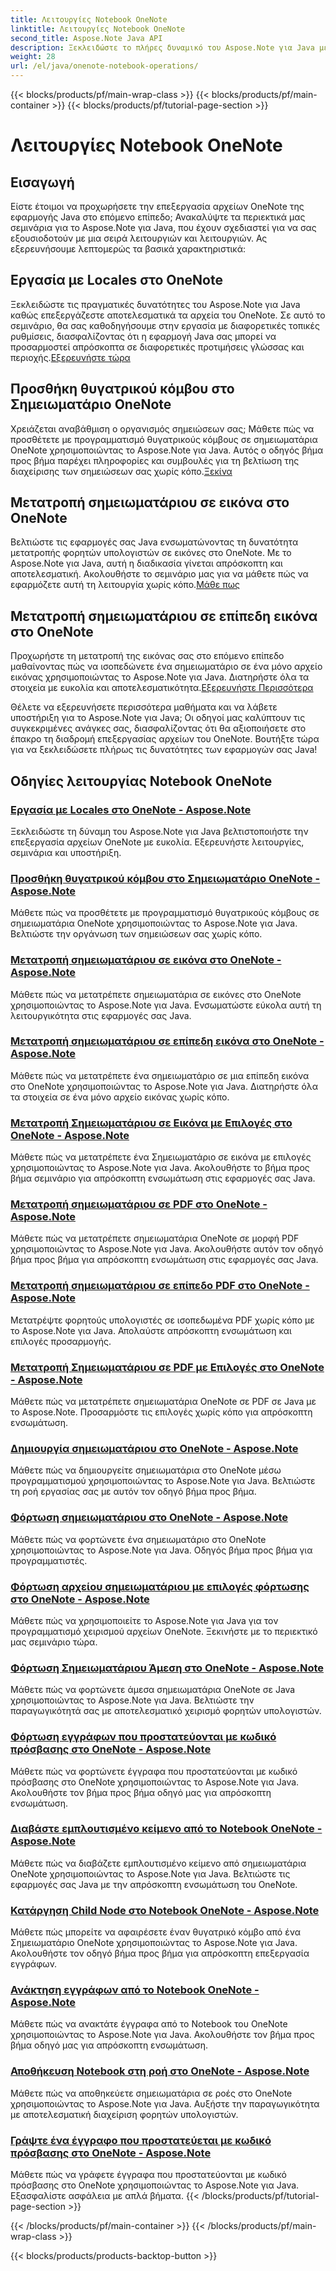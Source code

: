 ```yaml
---
title: Λειτουργίες Notebook OneNote
linktitle: Λειτουργίες Notebook OneNote
second_title: Aspose.Note Java API
description: Ξεκλειδώστε το πλήρες δυναμικό του Aspose.Note για Java με τα Εκπαιδευτικά Λειτουργία Notebook του OneNote. Παρέχετε έναν οδηγό βήμα προς βήμα για τη βελτίωση των εφαρμογών Java σας.
weight: 28
url: /el/java/onenote-notebook-operations/
---
```


{{< blocks/products/pf/main-wrap-class >}}
{{< blocks/products/pf/main-container >}}
{{< blocks/products/pf/tutorial-page-section >}}

# Λειτουργίες Notebook OneNote


## Εισαγωγή

Είστε έτοιμοι να προχωρήσετε την επεξεργασία αρχείων OneNote της εφαρμογής Java στο επόμενο επίπεδο; Ανακαλύψτε τα περιεκτικά μας σεμινάρια για το Aspose.Note για Java, που έχουν σχεδιαστεί για να σας εξουσιοδοτούν με μια σειρά λειτουργιών και λειτουργιών. Ας εξερευνήσουμε λεπτομερώς τα βασικά χαρακτηριστικά:

## Εργασία με Locales στο OneNote

 Ξεκλειδώστε τις πραγματικές δυνατότητες του Aspose.Note για Java καθώς επεξεργάζεστε αποτελεσματικά τα αρχεία του OneNote. Σε αυτό το σεμινάριο, θα σας καθοδηγήσουμε στην εργασία με διαφορετικές τοπικές ρυθμίσεις, διασφαλίζοντας ότι η εφαρμογή Java σας μπορεί να προσαρμοστεί απρόσκοπτα σε διαφορετικές προτιμήσεις γλώσσας και περιοχής.[Εξερευνήστε τώρα](./working-with-locales/)

## Προσθήκη θυγατρικού κόμβου στο Σημειωματάριο OneNote

Χρειάζεται αναβάθμιση ο οργανισμός σημειώσεων σας; Μάθετε πώς να προσθέτετε με προγραμματισμό θυγατρικούς κόμβους σε σημειωματάρια OneNote χρησιμοποιώντας το Aspose.Note για Java. Αυτός ο οδηγός βήμα προς βήμα παρέχει πληροφορίες και συμβουλές για τη βελτίωση της διαχείρισης των σημειώσεων σας χωρίς κόπο.[Ξεκίνα](./add-child-node/)

## Μετατροπή σημειωματάριου σε εικόνα στο OneNote

 Βελτιώστε τις εφαρμογές σας Java ενσωματώνοντας τη δυνατότητα μετατροπής φορητών υπολογιστών σε εικόνες στο OneNote. Με το Aspose.Note για Java, αυτή η διαδικασία γίνεται απρόσκοπτη και αποτελεσματική. Ακολουθήστε το σεμινάριο μας για να μάθετε πώς να εφαρμόζετε αυτή τη λειτουργία χωρίς κόπο.[Μάθε πως](./convert-notebook-to-image/)

## Μετατροπή σημειωματάριου σε επίπεδη εικόνα στο OneNote

 Προχωρήστε τη μετατροπή της εικόνας σας στο επόμενο επίπεδο μαθαίνοντας πώς να ισοπεδώνετε ένα σημειωματάριο σε ένα μόνο αρχείο εικόνας χρησιμοποιώντας το Aspose.Note για Java. Διατηρήστε όλα τα στοιχεία με ευκολία και αποτελεσματικότητα.[Εξερευνήστε Περισσότερα](./convert-notebook-to-flattened-image/)

Θέλετε να εξερευνήσετε περισσότερα μαθήματα και να λάβετε υποστήριξη για το Aspose.Note για Java; Οι οδηγοί μας καλύπτουν τις συγκεκριμένες ανάγκες σας, διασφαλίζοντας ότι θα αξιοποιήσετε στο έπακρο τη διαδρομή επεξεργασίας αρχείων του OneNote. Βουτήξτε τώρα για να ξεκλειδώσετε πλήρως τις δυνατότητες των εφαρμογών σας Java!
## Οδηγίες λειτουργίας Notebook OneNote
### [Εργασία με Locales στο OneNote - Aspose.Note](./working-with-locales/)
Ξεκλειδώστε τη δύναμη του Aspose.Note για Java βελτιστοποιήστε την επεξεργασία αρχείων OneNote με ευκολία. Εξερευνήστε λειτουργίες, σεμινάρια και υποστήριξη.
### [Προσθήκη θυγατρικού κόμβου στο Σημειωματάριο OneNote - Aspose.Note](./add-child-node/)
Μάθετε πώς να προσθέτετε με προγραμματισμό θυγατρικούς κόμβους σε σημειωματάρια OneNote χρησιμοποιώντας το Aspose.Note για Java. Βελτιώστε την οργάνωση των σημειώσεων σας χωρίς κόπο.
### [Μετατροπή σημειωματάριου σε εικόνα στο OneNote - Aspose.Note](./convert-notebook-to-image/)
Μάθετε πώς να μετατρέπετε σημειωματάρια σε εικόνες στο OneNote χρησιμοποιώντας το Aspose.Note για Java. Ενσωματώστε εύκολα αυτή τη λειτουργικότητα στις εφαρμογές σας Java.
### [Μετατροπή σημειωματάριου σε επίπεδη εικόνα στο OneNote - Aspose.Note](./convert-notebook-to-flattened-image/)
Μάθετε πώς να μετατρέπετε ένα σημειωματάριο σε μια επίπεδη εικόνα στο OneNote χρησιμοποιώντας το Aspose.Note για Java. Διατηρήστε όλα τα στοιχεία σε ένα μόνο αρχείο εικόνας χωρίς κόπο.
### [Μετατροπή Σημειωματάριου σε Εικόνα με Επιλογές στο OneNote - Aspose.Note](./convert-notebook-to-image-with-options/)
Μάθετε πώς να μετατρέπετε ένα Σημειωματάριο σε εικόνα με επιλογές χρησιμοποιώντας το Aspose.Note για Java. Ακολουθήστε το βήμα προς βήμα σεμινάριο για απρόσκοπτη ενσωμάτωση στις εφαρμογές σας Java.
### [Μετατροπή σημειωματάριου σε PDF στο OneNote - Aspose.Note](./convert-notebook-to-pdf/)
Μάθετε πώς να μετατρέπετε σημειωματάρια OneNote σε μορφή PDF χρησιμοποιώντας το Aspose.Note για Java. Ακολουθήστε αυτόν τον οδηγό βήμα προς βήμα για απρόσκοπτη ενσωμάτωση στις εφαρμογές σας Java.
### [Μετατροπή σημειωματάριου σε επίπεδο PDF στο OneNote - Aspose.Note](./convert-notebook-to-flattened-pdf/)
Μετατρέψτε φορητούς υπολογιστές σε ισοπεδωμένα PDF χωρίς κόπο με το Aspose.Note για Java. Απολαύστε απρόσκοπτη ενσωμάτωση και επιλογές προσαρμογής.
### [Μετατροπή Σημειωματάριου σε PDF με Επιλογές στο OneNote - Aspose.Note](./convert-notebook-to-pdf-with-options/)
Μάθετε πώς να μετατρέπετε σημειωματάρια OneNote σε PDF σε Java με το Aspose.Note. Προσαρμόστε τις επιλογές χωρίς κόπο για απρόσκοπτη ενσωμάτωση.
### [Δημιουργία σημειωματάριου στο OneNote - Aspose.Note](./create-notebook/)
Μάθετε πώς να δημιουργείτε σημειωματάρια στο OneNote μέσω προγραμματισμού χρησιμοποιώντας το Aspose.Note για Java. Βελτιώστε τη ροή εργασίας σας με αυτόν τον οδηγό βήμα προς βήμα.
### [Φόρτωση σημειωματάριου στο OneNote - Aspose.Note](./loading-notebook/)
Μάθετε πώς να φορτώνετε ένα σημειωματάριο στο OneNote χρησιμοποιώντας το Aspose.Note για Java. Οδηγός βήμα προς βήμα για προγραμματιστές.
### [Φόρτωση αρχείου σημειωματάριου με επιλογές φόρτωσης στο OneNote - Aspose.Note](./load-notebook-file-with-load-options/)
Μάθετε πώς να χρησιμοποιείτε το Aspose.Note για Java για τον προγραμματισμό χειρισμού αρχείων OneNote. Ξεκινήστε με το περιεκτικό μας σεμινάριο τώρα.
### [Φόρτωση Σημειωματάριου Άμεση στο OneNote - Aspose.Note](./load-notebook-instantly/)
Μάθετε πώς να φορτώνετε άμεσα σημειωματάρια OneNote σε Java χρησιμοποιώντας το Aspose.Note για Java. Βελτιώστε την παραγωγικότητά σας με αποτελεσματικό χειρισμό φορητών υπολογιστών.
### [Φόρτωση εγγράφων που προστατεύονται με κωδικό πρόσβασης στο OneNote - Aspose.Note](./load-password-protected-documents/)
Μάθετε πώς να φορτώνετε έγγραφα που προστατεύονται με κωδικό πρόσβασης στο OneNote χρησιμοποιώντας το Aspose.Note για Java. Ακολουθήστε τον βήμα προς βήμα οδηγό μας για απρόσκοπτη ενσωμάτωση.
### [Διαβάστε εμπλουτισμένο κείμενο από το Notebook OneNote - Aspose.Note](./read-rich-text/)
Μάθετε πώς να διαβάζετε εμπλουτισμένο κείμενο από σημειωματάρια OneNote χρησιμοποιώντας το Aspose.Note για Java. Βελτιώστε τις εφαρμογές σας Java με την απρόσκοπτη ενσωμάτωση του OneNote.
### [Κατάργηση Child Node στο Notebook OneNote - Aspose.Note](./remove-child-node/)
Μάθετε πώς μπορείτε να αφαιρέσετε έναν θυγατρικό κόμβο από ένα Σημειωματάριο OneNote χρησιμοποιώντας το Aspose.Note για Java. Ακολουθήστε τον οδηγό βήμα προς βήμα για απρόσκοπτη επεξεργασία εγγράφων.
### [Ανάκτηση εγγράφων από το Notebook OneNote - Aspose.Note](./retrieve-documents-from-onenote-notebook/)
Μάθετε πώς να ανακτάτε έγγραφα από το Notebook του OneNote χρησιμοποιώντας το Aspose.Note για Java. Ακολουθήστε τον βήμα προς βήμα οδηγό μας για απρόσκοπτη ενσωμάτωση.
### [Αποθήκευση Notebook στη ροή στο OneNote - Aspose.Note](./save-notebook-to-stream/)
Μάθετε πώς να αποθηκεύετε σημειωματάρια σε ροές στο OneNote χρησιμοποιώντας το Aspose.Note για Java. Αυξήστε την παραγωγικότητα με αποτελεσματική διαχείριση φορητών υπολογιστών.
### [Γράψτε ένα έγγραφο που προστατεύεται με κωδικό πρόσβασης στο OneNote - Aspose.Note](./write-password-protected-document/)
Μάθετε πώς να γράφετε έγγραφα που προστατεύονται με κωδικό πρόσβασης στο OneNote χρησιμοποιώντας το Aspose.Note για Java. Εξασφαλίστε ασφάλεια με απλά βήματα.
{{< /blocks/products/pf/tutorial-page-section >}}

{{< /blocks/products/pf/main-container >}}
{{< /blocks/products/pf/main-wrap-class >}}

{{< blocks/products/products-backtop-button >}}
